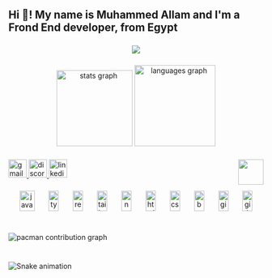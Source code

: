 <h2 align="left">Hi 👋! My name is Muhammed Allam and I'm a Frond End developer, from Egypt</h2>

###

<div align="center">
  <img src="https://profile-counter.glitch.me/Muhammed-1123/count.svg?"  />
</div>

###

<div align="center">
  <img src="https://github-readme-stats.vercel.app/api?username=Muhammed-1123&hide_title=false&hide_rank=true&show_icons=true&include_all_commits=false&count_private=true&disable_animations=false&theme=onedark&locale=en&hide_border=true" height="150" alt="stats graph"  />
  <img src="https://github-readme-stats.vercel.app/api/top-langs?username=Muhammed-1123&locale=en&hide_title=false&layout=compact&card_width=320&langs_count=7&theme=onedark&hide_border=true" height="160" alt="languages graph"  />
</div>

###

<img align="right" height="50" src="https://media4.giphy.com/media/v1.Y2lkPTc5MGI3NjExMWc3MTh6dTRmZHMyZjNnMWlmZWY3d2tvbmVvdG1hZGh0NXptNThmbyZlcD12MV9pbnRlcm5hbF9naWZfYnlfaWQmY3Q9Zw/ENY5vJgJPEfG3Ym14H/giphy.gif"  />

###

<div align="left">
  <a href="frontend.muhammad@gmail.com" target="_blank">
    <img src="https://img.shields.io/static/v1?message=Gmail&logo=gmail&label=&color=D14836&logoColor=white&labelColor=&style=for-the-badge" height="36" alt="gmail logo"  />
  </a>
  <a href="muhammeed__" target="_blank">
    <img src="https://img.shields.io/static/v1?message=Discord&logo=discord&label=&color=7289DA&logoColor=white&labelColor=&style=for-the-badge" height="36" alt="discord logo"  />
  </a>
  <a href="www.linkedin.com/in/muhammeed" target="_blank">
    <img src="https://img.shields.io/static/v1?message=LinkedIn&logo=linkedin&label=&color=0077B5&logoColor=white&labelColor=&style=for-the-badge" height="36" alt="linkedin logo"  />
  </a>
</div>

###

<div align="center">
  <img src="https://cdn.jsdelivr.net/gh/devicons/devicon/icons/javascript/javascript-plain.svg" height="40" alt="javascript logo" width="30" />
  <img width="20" />
  <img src="https://cdn.jsdelivr.net/gh/devicons/devicon/icons/typescript/typescript-plain.svg" height="40" alt="typescript logo" width="20" />
  <img width="20" />
  <img src="https://cdn.jsdelivr.net/gh/devicons/devicon/icons/react/react-original-wordmark.svg" height="40" alt="react logo" width="20" />
  <img width="20" />
  <img src="https://cdn.jsdelivr.net/gh/devicons/devicon/icons/tailwindcss/tailwindcss-plain.svg" height="40" alt="tailwindcss logo" width="20" />
  <img width="20" />
  <img src="https://cdn.jsdelivr.net/gh/devicons/devicon/icons/nextjs/nextjs-original.svg" height="40" alt="nextjs logo" width="20" />
  <img width="20" />
  <img src="https://cdn.jsdelivr.net/gh/devicons/devicon/icons/html5/html5-plain.svg" height="40" alt="html5 logo" width="20" />
  <img width="20" />
  <img src="https://cdn.jsdelivr.net/gh/devicons/devicon/icons/css3/css3-plain.svg" height="40" alt="css3 logo" width="20" />
  <img width="20" />
  <img src="https://cdn.jsdelivr.net/gh/devicons/devicon/icons/bootstrap/bootstrap-original.svg" height="40" alt="bootstrap logo" width="20" />
  <img width="20" />
  <img src="https://cdn.jsdelivr.net/gh/devicons/devicon/icons/git/git-plain.svg" height="40" alt="git logo" width="20" />
  <img width="20" />
  <img src="https://cdn.jsdelivr.net/gh/devicons/devicon/icons/github/github-original.svg" height="40" alt="github logo" width="20" />
</div>

###

<br clear="both">

<picture>
  <source media="(prefers-color-scheme: dark)" srcset="https://raw.githubusercontent.com/Muhammed-1123/Muhammed-1123/output/pacman-contribution-graph-dark.svg">
  <source media="(prefers-color-scheme: light)" srcset="https://raw.githubusercontent.com/Muhammed-1123/Muhammed-1123/output/pacman-contribution-graph.svg">
  <img alt="pacman contribution graph" src="https://raw.githubusercontent.com/Muhammed-1123/Muhammed-1123/output/pacman-contribution-graph.svg">
</picture>

###

<br clear="both">

<img src="https://raw.githubusercontent.com/Muhammed-1123/Muhammed-1123/output/snake.svg" alt="Snake animation" />

###
